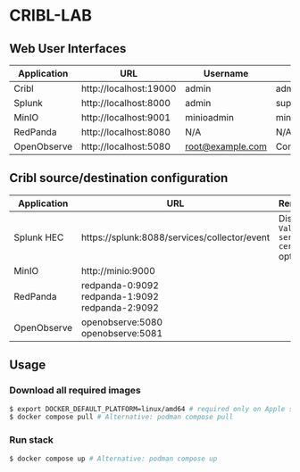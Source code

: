 # CRIBL-LAB

## Web User Interfaces
| Application | URL | Username | Password |
|-|-|-|-|
| Cribl | http://localhost:19000 | admin | admin |
| Splunk | http://localhost:8000 | admin | superadmin |
| MinIO | http://localhost:9001 | minioadmin | minioadmin |
| RedPanda | http://localhost:8080 | N/A | N/A |
| OpenObserve | http://localhost:5080 | root@example.com | Complexpass#123 |

## Cribl source/destination configuration
| Application | URL | Remarks |
|-|-|-|
| Splunk HEC | https://splunk:8088/services/collector/event | Disable `Validate server certs` option
| MinIO | http://minio:9000 | |
| RedPanda| redpanda-0:9092 </br> redpanda-1:9092 </br> redpanda-2:9092
| OpenObserve | openobserve:5080 </br> openobserve:5081

## Usage
### Download all required images
```sh
$ export DOCKER_DEFAULT_PLATFORM=linux/amd64 # required only on Apple silicon
$ docker compose pull # Alternative: podman compose pull
```

### Run stack
```sh
$ docker compose up # Alternative: podman compose up
```
